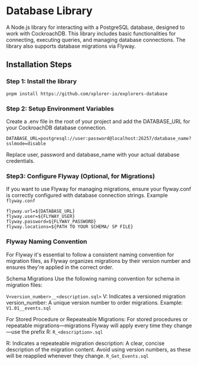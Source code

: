 
# Database Library

A Node.js library for interacting with a PostgreSQL database, designed to work with CockroachDB. This library includes basic functionalities for connecting, executing queries, and managing database connections. The library also supports database migrations via Flyway.
 
## Installation Steps

### Step 1: Install the library
```
pnpm install https://github.com/xplorer-io/explorers-database
```

### Step 2: Setup Environment Variables
Create a .env file in the root of your project and add the DATABASE_URL for your CockroachDB database connection.
```
DATABASE_URL=postgresql://user:password@localhost:26257/database_name?sslmode=disable
```
Replace user, password and database_name with your actual database credentials.

### Step3: Configure Flyway (Optional, for Migrations)
If you want to use Flyway for managing migrations, ensure your flyway.conf is correctly configured with database connection strings. 
Example `flyway.conf`
```
flyway.url=${DATABASE_URL}
flyway.user=${FLYWAY_USER}
flyway.password=${FLYWAY_PASSWORD}
flyway.locations=${PATH TO YOUR SCHEMA/ SP FILE}
```
### Flyway Naming Convention
For Flyway it's essential to follow a consistent naming convention for migration files, as Flyway organizes migrations by their version number and ensures they're applied in the correct order. 

Schema Migrations
Use the following naming convention for schema in migration files:

`V<version_number>__<description.sql>`
V: Indicates a versioned migration
version_number: A unique version number to order migrations.
Example: `V1.01__events.sql`

For Stored Procedure or Repeateable Migrations:
For stored procedures or repeatable migrations—migrations Flyway will apply every time they change—use the prefix R:
`R_<description>.sql`

R: Indicates a repeateable migration
description: A clear, concise description of the migration content. Avoid using version numbers, as these will be reapplied whenever they change. 
`R_Get_Events.sql`